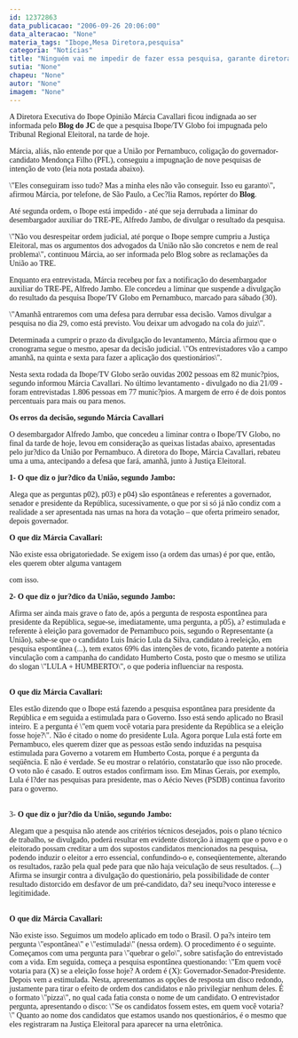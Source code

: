 ```yaml
---
id: 12372863
data_publicacao: "2006-09-26 20:06:00"
data_alteracao: "None"
materia_tags: "Ibope,Mesa Diretora,pesquisa"
categoria: "Notícias"
title: "Ninguém vai me impedir de fazer essa pesquisa, garante diretora do Ibope"
sutia: "None"
chapeu: "None"
autor: "None"
imagem: "None"
---
```

<p><P><FONT face=Verdana>A Diretora Executiva do Ibope Opinião Márcia Cavallari ficou indignada ao ser informada pelo <B>Blog do JC </B>de que a pesquisa Ibope/TV Globo foi impugnada pelo Tribunal Regional Eleitoral, na tarde de hoje. </FONT></P></p>
<p><P><FONT face=Verdana>Márcia, aliás, não entende por que a União por Pernambuco, coligação do governador-candidato Mendonça Filho (PFL), conseguiu a impugnação de nove pesquisas de intenção de voto (leia nota postada abaixo).</FONT></P></p>
<p><P><FONT face=Verdana>\"Eles conseguiram isso tudo? Mas a minha eles não vão conseguir. Isso eu garanto\", afirmou Márcia, por telefone, de São Paulo, a Cec?lia Ramos, repórter do <B>Blog</B>. </FONT></P></p>
<p><P><FONT face=Verdana>Até segunda ordem, o Ibope está impedido - até que seja derrubada a liminar do desembargador auxiliar do TRE-PE, Alfredo Jambo, de divulgar o resultado da pesquisa. </FONT></P></p>
<p><P><FONT face=Verdana>\"Não vou desrespeitar ordem judicial, até porque o Ibope sempre cumpriu a Justiça Eleitoral, mas os argumentos dos advogados da União não são concretos e nem de real problema\", continuou Márcia, ao ser informada pelo Blog sobre as reclamações da União ao TRE. </FONT></P></p>
<p><P><FONT face=Verdana>Enquanto era entrevistada, Márcia recebeu por fax a notificação do desembargador auxiliar do TRE-PE, Alfredo Jambo. Ele concedeu a liminar que suspende a divulgação do resultado da pesquisa Ibope/TV Globo em Pernambuco, marcado para sábado (30). </FONT></P></p>
<p><P><FONT face=Verdana>\"Amanhã entraremos com uma defesa para derrubar essa decisão. Vamos divulgar a pesquisa no dia 29, como está previsto. Vou deixar um advogado na cola do juiz\". </FONT></P></p>
<p><P><FONT face=Verdana>Determinada a cumprir o prazo da divulgação do levantamento, Márcia afirmou que o cronograma segue o mesmo, apesar da decisão judicial. \"Os entrevistadores vão a campo amanhã, na quinta e sexta para fazer a aplicação dos questionários\". </FONT></P></p>
<p><P><FONT face=Verdana>Nesta sexta rodada da Ibope/TV Globo serão ouvidas 2002 pessoas em 82 munic?pios, segundo informou Márcia Cavallari. No último levantamento - divulgado no dia 21/09 - foram entrevistadas 1.806 pessoas em 77 munic?pios. A margem de erro é de dois pontos percentuais para mais ou para menos.</FONT></P><B></p>
<p><P><FONT face=Verdana>Os erros da decisão, segundo Márcia Cavallari</FONT></P></p>
<p><P></B><FONT face=Verdana>O desembargador Alfredo Jambo, que concedeu a liminar contra o Ibope/TV Globo, no final da tarde de hoje, levou em consideração as queixas listadas abaixo, apresentadas pelo jur?dico da União por Pernambuco. A diretora do Ibope, Márcia Cavallari, rebateu uma a uma, antecipando a defesa que fará, amanhã, junto à Justiça Eleitoral.<BR></P></FONT><B></p>
<p><P><FONT face=Verdana>1- O que diz o jur?dico da União, segundo Jambo:</FONT></P></p>
<p><P></B><FONT face=Verdana>Alega que as perguntas p02), p03) e p04) são espontâneas e referentes a governador, senador e presidente da República, sucessivamente, o que por si só já não condiz com a realidade a ser apresentada nas urnas na hora da votação – que oferta primeiro senador, depois governador.<BR></FONT></P><B></p>
<p><P><FONT face=Verdana>O que diz Márcia Cavallari:</FONT></P></B></p>
<p><P><FONT face=Verdana>Não existe essa obrigatoriedade. Se exigem isso (a ordem das urnas) é por que, então, eles querem obter alguma vantagem</p>
<p> com isso.<BR></FONT></P><B></p>
<p><P><FONT face=Verdana>2-</FONT></B><FONT face=Verdana> </FONT><B><FONT face=Verdana>O que diz o jur?dico da União, segundo Jambo:<BR></FONT></P></B></p>
<p><P><FONT face=Verdana>Afirma ser ainda mais grave o fato de, após a pergunta de resposta espontânea para presidente da República, segue-se, imediatamente, uma pergunta, a p05), a? estimulada e referente à eleição para governador de Pernambuco pois, segundo o Representante (a União), sabe-se que o candidato Luis Inácio Lula da Silva, candidato à reeleição, em pesquisa espontânea (...), tem exatos 69% das intenções de voto, ficando patente a notória vinculação com a campanha do candidato Humberto Costa, posto que o mesmo se utiliza do slogan \"LULA + HUMBERTO\", o que poderia influenciar na resposta.</FONT></P><B></p>
<p><P><FONT face=Verdana><BR>O que diz Márcia Cavallari:</FONT></P></p>
<p><P></B><FONT face=Verdana>Eles estão dizendo que o Ibope está fazendo a pesquisa espontânea para presidente da República e em seguida a estimulada para o Governo. Isso está sendo aplicado no Brasil inteiro. E a pergunta é \"em quem você votaria para presidente da República se a eleição fosse hoje?\". Não é citado o nome do presidente Lula. Agora porque Lula está forte em Pernambuco, eles querem dizer que as pessoas estão sendo induzidas na pesquisa estimulada para Governo a votarem em Humberto Costa, porque é a pergunta da seqüência. E não é verdade. Se eu mostrar o relatório, constatarão que isso não procede. O voto não é casado. E outros estados confirmam isso. Em Minas Gerais, por exemplo, Lula é l?der nas pesquisas para presidente, mas o Aécio Neves (PSDB) continua favorito para o governo. </FONT></P></p>
<p><P><FONT face=Verdana><BR>3- <B>O que diz o jur?dio da União, segundo Jambo:</P></B></FONT></p>
<p><P><FONT face=Verdana>Alegam que a pesquisa não atende aos critérios técnicos desejados, pois o plano técnico de trabalho, se divulgado, poderá resultar em evidente distorção à imagem que o povo e o eleitorado possam creditar a um dos supostos candidatos mencionados na pesquisa, podendo induzir o eleitor a erro essencial, confundindo-o e, conseqüentemente, alterando os resultados, razão pela qual pede para que não haja veiculação de seus resultados. (...) Afirma se insurgir contra a divulgação do questionário, pela possibilidade de conter resultado distorcido em desfavor de um pré-candidato, da? seu inequ?voco interesse e legitimidade.</FONT></P></p>
<p><P><B><FONT face=Verdana><BR>O que diz Márcia Cavallari:</FONT></P></B></p>
<p><P><FONT face=Verdana>Não existe isso. Seguimos um modelo aplicado em todo o Brasil. O pa?s inteiro tem pergunta \"espontânea\" e \"estimulada\" (nessa ordem). O procedimento é o seguinte. Começamos com uma pergunta para \"quebrar o gelo\", sobre satisfação do entrevistado com a vida. Em seguida, começa a pesquisa espontânea questionando: \"Em quem você votaria para (X) se a eleição fosse hoje? A ordem é (X): Governador-Senador-Presidente. Depois vem a estimulada. Nesta, apresentamos as opções de resposta um disco redondo, justamente para tirar o efeito de ordem dos candidatos e não privilegiar nenhum deles. É o formato \"pizza\", no qual cada fatia consta o nome de um candidato. O entrevistador pergunta, apresentando o disco: \"Se os candidatos fossem estes, em quem você votaria?\" Quanto ao nome dos candidatos que estamos usando nos questionários, é o mesmo que eles registraram na Justiça Eleitoral para aparecer na urna eletrônica.</FONT></P> </p>
